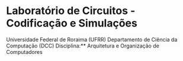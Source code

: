 # Laboratório de Circuitos - Codificação e Simulações

Universidade Federal de Roraima (UFRR)
Departamento de Ciência da Computação (DCC)
Disciplina:** Arquitetura e Organização de Computadores
